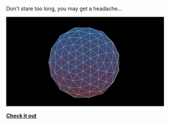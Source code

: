 Don't stare too long, you may get a headache...

![demo video](demo/gif%20demo.gif)

**[Check it out](https://paulcostanza.github.io/tripysphere/)**
